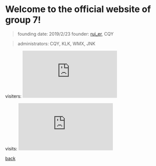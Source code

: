 # Welcome to the official website of group 7! 

> founding date: 2019/2/23
> founder: [rui_er](https://www.luogu.org/space/show?uid=122461), CQY

> administrators: CQY, KLK, WMX, JNK

visiters: ![](http://cc.amazingcounters.com/counter.php?i=3230021&c=9690376)

visits: ![](http://cc.amazingcounters.com/counter.php?i=3230023&c=9690382)

[back](https://ruiluogu.github.io)
